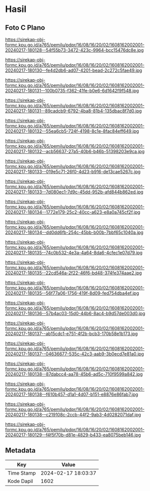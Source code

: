 # Hasil

## Foto C Plano

https://sirekap-obj-formc.kpu.go.id/a765/pemilu/pdpr/16/08/16/20/02/1608162002001-20240217-180128--54f55b73-3472-423c-9964-bcc15476dc8e.jpg

https://sirekap-obj-formc.kpu.go.id/a765/pemilu/pdpr/16/08/16/20/02/1608162002001-20240217-180130--fe4d2db6-ad07-4201-bead-2c272c5fae49.jpg

https://sirekap-obj-formc.kpu.go.id/a765/pemilu/pdpr/16/08/16/20/02/1608162002001-20240217-180131--100b0735-f362-41fe-b0e6-6d1642f9f548.jpg

https://sirekap-obj-formc.kpu.go.id/a765/pemilu/pdpr/16/08/16/20/02/1608162002001-20240217-180131--89cadcb9-6792-4ba8-81b4-135dbac8f7d0.jpg

https://sirekap-obj-formc.kpu.go.id/a765/pemilu/pdpr/16/08/16/20/02/1608162002001-20240217-180132--55ea6cb5-724f-4198-8c1e-8fac84eff649.jpg

https://sirekap-obj-formc.kpu.go.id/a765/pemilu/pdpr/16/08/16/20/02/1608162002001-20240217-180132--acb56637-27a5-40b6-b46b-51398203e9ca.jpg

https://sirekap-obj-formc.kpu.go.id/a765/pemilu/pdpr/16/08/16/20/02/1608162002001-20240217-180133--019e5c71-26f0-4d23-b916-de13cae5267c.jpg

https://sirekap-obj-formc.kpu.go.id/a765/pemilu/pdpr/16/08/16/20/02/1608162002001-20240217-180133--7d080ec1-7d9c-45dd-952b-afd844b862ed.jpg

https://sirekap-obj-formc.kpu.go.id/a765/pemilu/pdpr/16/08/16/20/02/1608162002001-20240217-180134--1772e179-25c2-40cc-a623-e8a0a745cf2f.jpg

https://sirekap-obj-formc.kpu.go.id/a765/pemilu/pdpr/16/08/16/20/02/1608162002001-20240217-180134--dd0dd6fb-254c-45bb-b00b-7bbf65c1040a.jpg

https://sirekap-obj-formc.kpu.go.id/a765/pemilu/pdpr/16/08/16/20/02/1608162002001-20240217-180135--74c0b532-4e3a-4a64-8da6-4cfec1e07d79.jpg

https://sirekap-obj-formc.kpu.go.id/a765/pemilu/pdpr/16/08/16/20/02/1608162002001-20240217-180135--22cd546a-2f22-46f6-bd48-374fe374aae2.jpg

https://sirekap-obj-formc.kpu.go.id/a765/pemilu/pdpr/16/08/16/20/02/1608162002001-20240217-180135--56f77a06-1756-419f-8d09-fed754dba4ef.jpg

https://sirekap-obj-formc.kpu.go.id/a765/pemilu/pdpr/16/08/16/20/02/1608162002001-20240217-180136--57b4ac03-15d0-44b6-8ac4-b9d57de003d0.jpg

https://sirekap-obj-formc.kpu.go.id/a765/pemilu/pdpr/16/08/16/20/02/1608162002001-20240217-180137--ab15cdc1-e751-4f2b-bcb3-170b58e1b173.jpg

https://sirekap-obj-formc.kpu.go.id/a765/pemilu/pdpr/16/08/16/20/02/1608162002001-20240217-180137--04636677-535c-42c3-aab9-3b0ecd7e81a0.jpg

https://sirekap-obj-formc.kpu.go.id/a765/pemilu/pdpr/16/08/16/20/02/1608162002001-20240217-180138--87dabcc4-aa78-45b6-ad5c-710f9599a842.jpg

https://sirekap-obj-formc.kpu.go.id/a765/pemilu/pdpr/16/08/16/20/02/1608162002001-20240217-180138--f610b457-d1a1-4d07-b151-e8876e86fab7.jpg

https://sirekap-obj-formc.kpu.go.id/a765/pemilu/pdpr/16/08/16/20/02/1608162002001-20240217-180138--c219108c-2ccb-44f2-9ab3-4d0282071daf.jpg

https://sirekap-obj-formc.kpu.go.id/a765/pemilu/pdpr/16/08/16/20/02/1608162002001-20240217-180129--f4f5f70b-d81e-4829-b433-ea8075beb146.jpg


## Metadata

| Key        | Value               |
| ---------- | ------------------- |
| Time Stamp | 2024-02-17 18:03:37 |
| Kode Dapil | 1602                |



